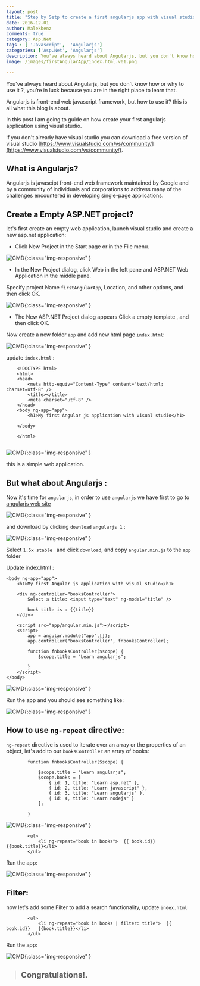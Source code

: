 ```yaml
---
layout: post
title: "Step by Setp to create a first angularjs app with visual studio"
date: 2016-12-01
author: Malekbenz
comments: true
category: Asp.Net
tags : [ 'Javascript',  'Angularjs']
categories: ['Asp.Net', 'Angularjs']
description: You've always heard about Angularjs, but you don't know how or why to use it ?, you’re in luck because you are in the right place to learn that.
image: /images/firstAngularApp/index.html.v01.png

---
```


You've always heard about Angularjs, but you don't know how or why to use it ?, you’re in luck because you are in the right place to learn that.

Angularjs is front-end web javascript framework, but how to use it? this is all what this blog is about. 

In this post I am going to guide on how create your first angularjs application using visual studio.

if you don't already have visual studio you can download a free version of visual studio [https://www.visualstudio.com/vs/community/](https://www.visualstudio.com/vs/community/).

## What is Angularjs? 

Angularjs is javascipt front-end web framework maintained by Google and by a community of individuals and corporations to address many of the challenges encountered in developing single-page applications.


## Create a Empty ASP.NET project? 
let's first create an empty web application, launch visual studio and create a new asp.net application: 

- Click New Project in the Start page or in the File menu.

![CMD](/images/firstAngularApp/newAspApp.png){:class="img-responsive" }

- In the New Project dialog, click Web in the left pane and ASP.NET Web Application in the middle pane.

Specify project Name `firstAngularApp`, Location, and other options, and then click OK.

![CMD](/images/firstAngularApp/EmptywebApp.png){:class="img-responsive" }

- The New ASP.NET Project dialog appears Click a empty template , and then click OK.

Now create a new folder `app` and add new html page `index.html`:  

![CMD](/images/firstAngularApp/AddHtmlPage.png){:class="img-responsive" }

update `index.html` : 

```
    <!DOCTYPE html>
    <html>
    <head>
        <meta http-equiv="Content-Type" content="text/html; charset=utf-8" />
        <title></title>
        <meta charset="utf-8" />
    </head>
    <body ng-app="app">
        <h1>My first Angular js application with visual studio</h1>

    </body>

    </html>
  
```

![CMD](/images/firstAngularApp/index.html.png){:class="img-responsive" }

this is a simple web application.

## But what about Angularjs :

Now it's time for `angularjs`, in order to use `angularjs` we have first to go to [angularjs web site ](https://angularjs.org/)  

![CMD](/images/firstAngularApp/angularjs.org.png){:class="img-responsive" }

and download by clicking `download` `angularjs 1` : 

![CMD](/images/firstAngularApp/angularjs.download.png){:class="img-responsive" }

Select `1.5x stable `  and click `download`, and copy `angular.min.js` to the `app` folder 

Update index.html : 

```
<body ng-app="app">
    <h1>My first Angular js application with visual studio</h1>

    <div ng-controller="booksController">
        Select a title: <input type="text" ng-model="title" />
        
        book title is : {{title}}
    </div>

    <script src="app/angular.min.js"></script>
    <script>
        app = angular.module("app",[]);
        app.controller("booksController", fnbooksController);

        function fnbooksController($scope) {
            $scope.title = "Learn angularjs";

        }
    </script>
</body>

```

![CMD](/images/firstAngularApp/index.html.v01.png){:class="img-responsive" }

Run the app and you should see something like: 

![CMD](/images/firstAngularApp/index.html.v01.preview.png){:class="img-responsive" }

## How to use `ng-repeat` directive: 

`ng-repeat` directive is used to iterate over an array or the properties of an object, let's add to our `booksController` an array of books: 
  
```
        function fnbooksController($scope) {

            $scope.title = "Learn angularjs";
            $scope.books = [
                { id: 1, title: "Learn asp.net" },
                { id: 2, title: "Learn javascript" },
                { id: 3, title: "Learn angularjs" },
                { id: 4, title: "Learn nodejs" }
            ];

        }

```

![CMD](/images/firstAngularApp/index.html.v02.png){:class="img-responsive" }

```
        <ul>
            <li ng-repeat="book in books">  {{ book.id}}   {{book.title}}</li>
        </ul>

```
Run the app: 

![CMD](/images/firstAngularApp/index.html.v02.preview.png){:class="img-responsive" }

## Filter: 

now let's add some Filter to add a search functionality, update `index.html` 

```
        <ul>
            <li ng-repeat="book in books | filter: title">  {{ book.id}}   {{book.title}}</li>
        </ul>

```


Run the app: 

![CMD](/images/firstAngularApp/index.html.v03.preview.png){:class="img-responsive" }



>
> ## Congratulations!.
>